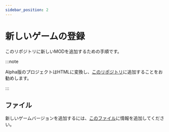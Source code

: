 ```yaml
---
sidebar_position: 2
---
```


# 新しいゲームの登録

このリポジトリに新しいMODを追加するための手順です。

:::note

Alpha版のプロジェクトはHTMLに変換し、[このリポジトリ](https://github.com/selcold/scratch-building-assets/tree/main/projects/alpha)に追加することをお勧めします。

:::

## ファイル

新しいゲームバージョンを追加するには、[このファイル](https://github.com/selcold/scratch-building/blob/main/contents/games.ts)に情報を追加してください。